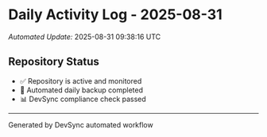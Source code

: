 # Daily Activity Log - 2025-08-31

*Automated Update:* 2025-08-31 09:38:16 UTC

## Repository Status
- ✅ Repository is active and monitored
- 🔄 Automated daily backup completed
- 📊 DevSync compliance check passed

---
Generated by DevSync automated workflow
